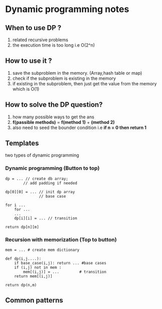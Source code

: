 # Dynamic programming notes

## When to use DP ?
1. related recursive problems
2. the execution time is too long i.e O(2^n)

## How to use it ? 
1. save the subproblem in the memory. (Array,hash table or map)
2. check if the subproblem is existing in the memory
3. if existing in the subproblem, then just get the value from the memory which is O(1)

## How to solve the DP question? 
1. how many possible ways to get the ans 
2. **f(passible methods)** = **f(method 1)** + **(method 2)**
3. also need to seed the bounder condition i.e **if n = 0 then return 1**


## Templates 
two types of dynamic programming
### Dynamic programming (Button to top)
```
dp = ... // create db array;
        // add padding if needed

dp[0][0] = ... // init dp array
               // base case

for i ...
    for ...
    ...
    dp[i][i] = ... // transition

return dp[n][m]
```

### Recursion with memorization (Top to button)
```
mem = ... # create mem dictionary 

def dp(i,j....):
    if base_case(i,j): return ... #base cases
    if (i,j) not in mem : 
        mem[(i,j)] = ...         # transition
    return mem[(i,j)]

return dp(n,m)
```

## Common patterns
